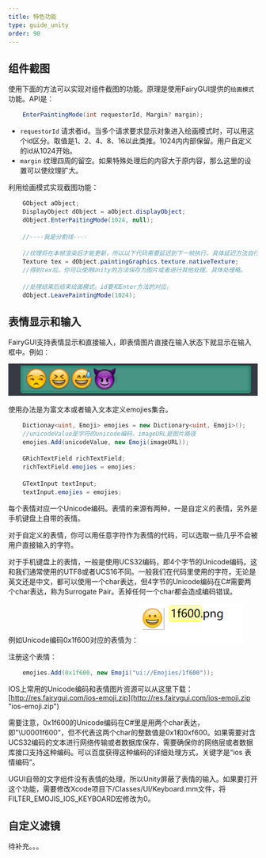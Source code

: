 ```yaml
---
title: 特色功能
type: guide_unity
order: 90
---
```


## 组件截图

使用下面的方法可以实现对组件截图的功能。原理是使用FairyGUI提供的`绘画模式`功能。API是：

```csharp
    EnterPaintingMode(int requestorId, Margin? margin);
```

- `requestorId` 请求者id。当多个请求要求显示对象进入绘画模式时，可以用这个id区分。取值是1、2、4、8、16以此类推。1024内内部保留。用户自定义的id从1024开始。
- `margin` 纹理四周的留空。如果特殊处理后的内容大于原内容，那么这里的设置可以使纹理扩大。

利用绘画模式实现截图功能：

```csharp
    GObject aObject;
    DisplayObject dObject = aObject.displayObject;
    dObject.EnterPaitingMode(1024, null);
    
    //----我是分割线----

    //纹理将在本帧渲染后才能更新，所以以下代码需要延迟到下一帧执行，具体延迟方法自行把握。
    Texture tex = dObject.paintingGraphics.texture.nativeTexture;
    //得到tex后，你可以使用Unity的方法保存为图片或者进行其他处理。具体处理略。

    //处理结束后结束绘画模式。id要和Enter方法的对应。
    dObject.LeavePaintingMode(1024);
```

## 表情显示和输入

FairyGUI支持表情显示和直接输入，即表情图片直接在输入状态下就显示在输入框中。例如：

![](../../images/20170924151030.png)

使用办法是为富文本或者输入文本定义emojies集合。

```csharp
    Dictionay<uint, Emoji> emojies = new Dictionary<uint, Emoji>();
    //unicodeValue是字符的unicode编码，imageURL是图片路径
    emojies.Add(unicodeValue, new Emoji(imageURL));

    GRichTextField richTextField;
    richTextField.emojies = emojies;

    GTextInput textInput;
    textInput.emojies = emojies;
```

每个表情对应一个Unicode编码。表情的来源有两种，一是自定义的表情，另外是手机键盘上自带的表情。

对于自定义的表情，你可以用任意字符作为表情的代码，可以选取一些几乎不会被用户直接输入的字符。

对于手机键盘上的表情，一般是使用UCS32编码，即4个字节的Unicode编码。这和我们通常使用的UTF8或者UCS16不同。一般我们在代码里使用的字符，无论是英文还是中文，都可以使用一个char表达，但4字节的Unicode编码在C#需要两个char表达，称为Surrogate Pair。丢掉任何一个char都会造成编码错误。

例如Unicode编码0x1f600对应的表情为：![](../../images/20170924153658.png)

注册这个表情：

```csharp
    emojies.Add(0x1f600, new Emoji("ui://Emojies/1f600"));
```

IOS上常用的Unicode编码和表情图片资源可以从这里下载：[http://res.fairygui.com/ios-emoji.zip](http://res.fairygui.com/ios-emoji.zip "ios-emoji.zip")

需要注意，0x1f600的Unicode编码在C#里是用两个char表达，即"\U0001f600"，但不代表这两个char的整数值是0x1和0xf600。如果需要对含UCS32编码的文本进行网络传输或者数据库保存，需要确保你的网络层或者数据库接口支持这种编码。可以百度获得这种编码的详细处理方式，关键字是“ios 表情编码”。

UGUI自带的文字组件没有表情的处理，所以Unity屏蔽了表情的输入。如果要打开这个功能，需要修改Xcode项目下/Classes/UI/Keyboard.mm文件，将FILTER_EMOJIS_IOS_KEYBOARD宏修改为0。

## 自定义滤镜

待补充。。。
